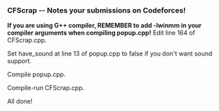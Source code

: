 ### CFScrap -- Notes your submissions on Codeforces!
**If you are using G++ compiler, REMEMBER to add -lwinmm in your compiler arguments when compiling popup.cpp!**
Edit line 164 of CFScrap.cpp.

Set have_sound at line 13 of popup.cpp to false if you don't want sound support.

Compile popup.cpp.

Compile-run CFScrap.cpp.

All done!
